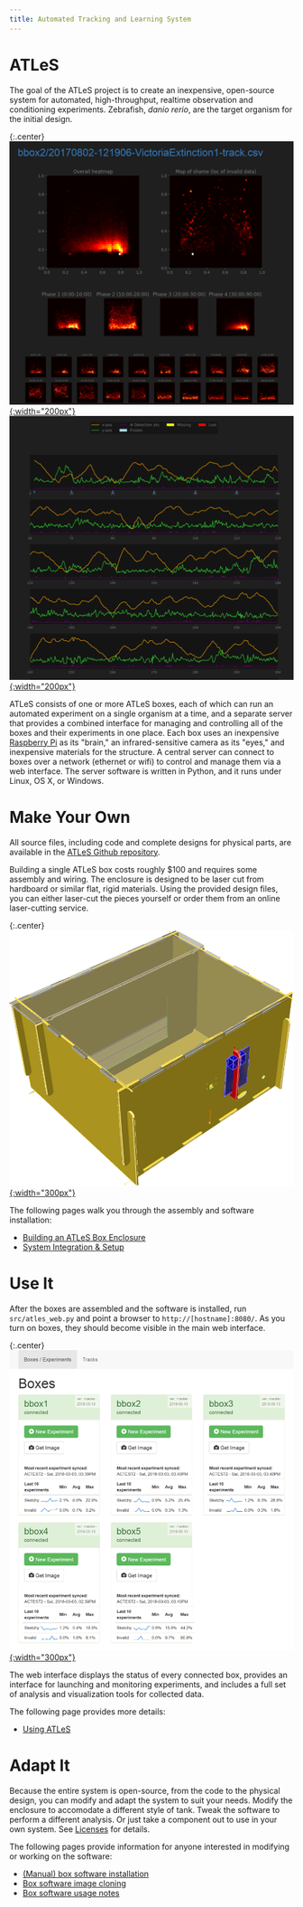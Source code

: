 ```yaml
---
title: Automated Tracking and Learning System
---
```


# ATLeS

The goal of the ATLeS project is to create an inexpensive, open-source system for automated, high-throughput, realtime observation and conditioning experiments.  Zebrafish, *danio rerio*, are the target organism for the initial design.

{:.center}
[![ATLeS Plots 1](imgs/web_interface_plots_1.png){:width="200px"}](imgs/web_interface_plots_1.png)
[![ATLeS Plots 2](imgs/web_interface_plots_2.png){:width="200px"}](imgs/web_interface_plots_2.png)

ATLeS consists of one or more ATLeS boxes, each of which can run an automated experiment on a single organism at a time, and a separate server that provides a combined interface for managing and controlling all of the boxes and their experiments in one place.
Each box uses an inexpensive [Raspberry Pi](https://www.raspberrypi.org/) as its "brain," an infrared-sensitive camera as its "eyes," and inexpensive materials for the structure.
A central server can connect to boxes over a network (ethernet or wifi) to control and manage them via a web interface.
The server software is written in Python, and it runs under Linux, OS X, or Windows.

# Make Your Own

All source files, including code and complete designs for physical parts, are available in the [ATLeS Github repository](https://www.github.com/liffiton/ATLeS).

Building a single ATLeS box costs roughly $100 and requires some assembly and wiring.  The enclosure is designed to be laser cut from hardboard or similar flat, rigid materials.  Using the provided design files, you can either laser-cut the pieces yourself or order them from an online laser-cutting service.

{:.center}
[![Complete ATLeS Enclosure](imgs/box_structure_complete.png){:width="300px"}](imgs/box_structure_complete.png)

The following pages walk you through the assembly and software installation:

 * [Building an ATLeS Box Enclosure](building)
 * [System Integration & Setup](setup)

# Use It

After the boxes are assembled and the software is installed, run ``src/atles_web.py`` and point a browser to ``http://[hostname]:8080/``.  As you turn on boxes, they should become visible in the main web interface.

{:.center}
[![Main ATLeS web interface](imgs/web_interface_boxes.png){:width="300px"}](imgs/web_interface_boxes.png)

The web interface displays the status of every connected box, provides an interface for launching and monitoring experiments, and includes a full set of analysis and visualization tools for collected data.

The following page provides more details:

 * [Using ATLeS](usage)

# Adapt It

Because the entire system is open-source, from the code to the physical design, you can modify and adapt the system to suit your needs.  Modify the enclosure to accomodate a different style of tank.  Tweak the software to perform a different analysis.  Or just take a component out to use in your own system.  See [Licenses](licenses) for details.

The following pages provide information for anyone interested in modifying or working on the software:

 * [(Manual) box software installation](box_sw_manual_install)
 * [Box software image cloning](box_sw_cloning)
 * [Box software usage notes](box_sw_notes)
